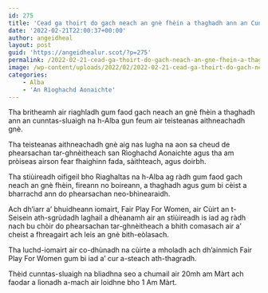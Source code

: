 ```yaml
---
id: 275
title: 'Cead ga thoirt do gach neach an gnè fhèin a thaghadh ann an Cunntas-sluaigh na h-Alba'
date: '2022-02-21T22:00:37+00:00'
author: angeidheal
layout: post
guid: 'https://angeidhealur.scot/?p=275'
permalink: /2022-02-21-cead-ga-thoirt-do-gach-neach-an-gne-fhein-a-thaghadh-ann-an-cunntas-sluaigh-na-h-alba/
image: /wp-content/uploads/2022/02/2022-02-21-cead-ga-thoirt-do-gach-neach-an-gne-fhein-a-thaghadh-ann-an-cunntas-sluaigh-na-h-alba.webp
categories:
    - Alba
    - 'An Rìoghachd Aonaichte'
---
```


Tha britheamh air riaghladh gum faod gach neach an gnè fhèin a thaghadh ann an cunntas-sluaigh na h-Alba gun feum air teisteanas aithneachadh gnè.

Tha teisteanas aithneachadh gnè aig nas lugha na aon sa cheud de phearsachan tar-ghnèitheach san Rìoghachd Aonaichte agus tha am pròiseas airson fear fhaighinn fada, sàithteach, agus doirbh.

Tha stiùireadh oifigeil bho Riaghaltas na h-Alba ag ràdh gum faod gach neach an gnè fhèin, fireann no boireann, a thaghadh agus gum bi cèist a bharrachd ann do phearsachan neo-bhìnearaidh.

Ach dh’iarr a’ bhuidheann iomairt, Fair Play For Women, air Cùirt an t-Seisein ath-sgrùdadh laghail a dhèanamh air an stiùireadh is iad ag ràdh nach bu chòir do phearsachan tar-ghnèitheach a bhith comasach air a’ cheist a fhreagairt ach leis an gnè bith-eòlasach.

Tha luchd-iomairt air co-dhùnadh na cùirte a mholadh ach dh’ainmich Fair Play For Women gum bi iad a’ cur a-steach ath-thagradh.

Thèid cunntas-sluaigh na bliadhna seo a chumail air 20mh am Màrt ach faodar a lìonadh a-mach air loidhne bho 1 Am Màrt.